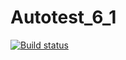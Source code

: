 # Autotest_6_1
[![Build status](https://ci.appveyor.com/api/projects/status/3ah0eorfe5q0wy3p?svg=true)](https://ci.appveyor.com/project/OPCSenator/autotest-6-1)
